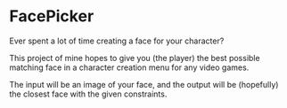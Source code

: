 # FacePicker
Ever spent a lot of time creating a face for your character?

This project of mine hopes to give you (the player) the best possible
matching face in a character creation menu for any video games.

The input will be an image of your face, and the output will be (hopefully)
the closest face with the given constraints.

